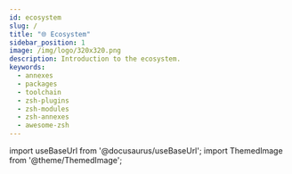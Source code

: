 ```yaml
---
id: ecosystem
slug: /
title: "🌐 Ecosystem"
sidebar_position: 1
image: /img/logo/320x320.png
description: Introduction to the ecosystem.
keywords:
  - annexes
  - packages
  - toolchain
  - zsh-plugins
  - zsh-modules
  - zsh-annexes
  - awesome-zsh
---
```


<!-- @format -->

import useBaseUrl from '@docusaurus/useBaseUrl';
import ThemedImage from '@theme/ThemedImage';

<span className="RightView">
  <ThemedImage
  className="ImageView"
  alt="Zsh Image"
  sources={{
      light: useBaseUrl('/img/zsh/zsh2.png'),
      dark: useBaseUrl('/img/zsh/zsh1.png'),
    }}
  />
</span>

